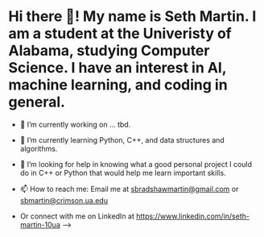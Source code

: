 
Hi there 👋! My name is Seth Martin. I am a student at the Univeristy of Alabama, studying Computer Science. I have an interest in AI, machine learning, and coding in general.
=
- 🔭 I’m currently working on ... tbd.
- 🌱 I’m currently learning Python, C++, and data structures and algorithms.
- 🤔 I’m looking for help in knowing what a good personal project I could do in C++ or Python that would help me learn important skills.

- 📫 How to reach me: Email me at sbradshawmartin@gmail.com or sbmartin@crimson.ua.edu
-    Or connect with me on LinkedIn at https://www.linkedin.com/in/seth-martin-10ua
-->
